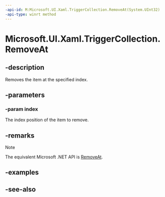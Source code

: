 ```yaml
---
-api-id: M:Microsoft.UI.Xaml.TriggerCollection.RemoveAt(System.UInt32)
-api-type: winrt method
---
```


<!-- Method syntax
public void RemoveAt(System.UInt32 index)
-->

# Microsoft.UI.Xaml.TriggerCollection.RemoveAt

## -description

Removes the item at the specified index.

## -parameters

### -param index

The index position of the item to remove.

## -remarks

> [!NOTE]
> The equivalent Microsoft .NET API is [RemoveAt](/dotnet/api/system.collections.objectmodel.collection-1.removeat).

## -examples

## -see-also
